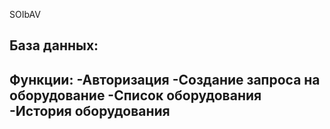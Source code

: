 
SOIbAV

База данных:
-

Функции:
-Авторизация
-Создание запроса на оборудование
-Список оборудования
-История оборудования
-
